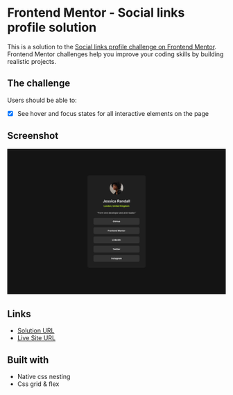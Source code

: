 # Frontend Mentor - Social links profile solution

This is a solution to the [Social links profile challenge on Frontend Mentor](https://www.frontendmentor.io/challenges/social-links-profile-UG32l9m6dQ). Frontend Mentor challenges help you improve your coding skills by building realistic projects. 

## The challenge

Users should be able to:

- [x] See hover and focus states for all interactive elements on the page

## Screenshot

![](./screenshot.png)

## Links

- [Solution URL](https://your-solution-url.com)
- [Live Site URL](https://meelix.github.io/frontendmentor-social-links)


## Built with

- Native css nesting
- Css grid & flex